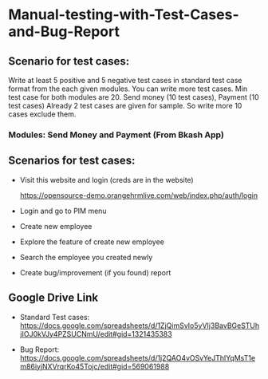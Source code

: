 # Manual-testing-with-Test-Cases-and-Bug-Report

## Scenario for test cases:
Write at least 5 positive and 5 negative test cases in standard test case format from the each given modules. You can write more test cases. Min test case for both modules are 20. Send money (10 test cases), Payment (10 test cases)
Already 2 test cases are given for sample. So write more 10 cases exclude them.

   ### Modules: Send Money and Payment (From Bkash App)

## Scenarios for test cases:
- Visit this website and login (creds are in the website)

  https://opensource-demo.orangehrmlive.com/web/index.php/auth/login
  
- Login and go to PIM menu
- Create new employee
- Explore the feature of create new employee
- Search the employee you created newly
- Create bug/improvement (if you found) report 

## Google Drive Link

- Standard Test cases:
  https://docs.google.com/spreadsheets/d/1ZjQimSvIo5yVIj3BavBGeSTUhjIOJ0kVJy4PZSUCNmU/edit#gid=1321435383
  
- Bug Report:
  https://docs.google.com/spreadsheets/d/1j2QAO4vOSvYeJThlYqMsT1em86iyjNXVrqrKo45Tojc/edit#gid=569061988
